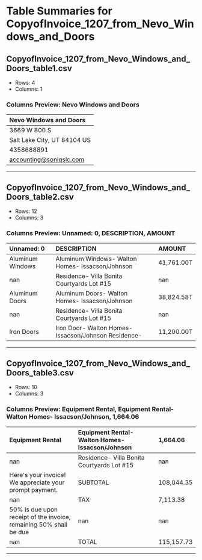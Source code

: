 # Table Summaries for CopyofInvoice_1207_from_Nevo_Windows_and_Doors

## CopyofInvoice_1207_from_Nevo_Windows_and_Doors_table1.csv
- Rows: 4
- Columns: 1
### Columns Preview: Nevo Windows and Doors

| Nevo Windows and Doors       |
|:-----------------------------|
| 3669 W 800 S                 |
| Salt Lake City, UT  84104 US |
| 4358688891                   |
| accounting@soniqslc.com      |

---
## CopyofInvoice_1207_from_Nevo_Windows_and_Doors_table2.csv
- Rows: 12
- Columns: 3
### Columns Preview: Unnamed: 0, DESCRIPTION, AMOUNT

| Unnamed: 0       | DESCRIPTION                                          | AMOUNT     |
|:-----------------|:-----------------------------------------------------|:-----------|
| Aluminum Windows | Aluminum Windows- Walton Homes- Issacson/Johnson     | 41,761.00T |
| nan              | Residence- Villa Bonita Courtyards Lot #15           | nan        |
| Aluminum Doors   | Aluminum Doors- Walton Homes- Issacson/Johnson       | 38,824.58T |
| nan              | Residence- Villa Bonita Courtyards Lot #15           | nan        |
| Iron Doors       | Iron Door- Walton Homes- Issacson/Johnson Residence- | 11,200.00T |

---
## CopyofInvoice_1207_from_Nevo_Windows_and_Doors_table3.csv
- Rows: 10
- Columns: 3
### Columns Preview: Equipment Rental, Equipment Rental- Walton Homes- Issacson/Johnson, 1,664.06

| Equipment Rental                                                   | Equipment Rental- Walton Homes- Issacson/Johnson   | 1,664.06   |
|:-------------------------------------------------------------------|:---------------------------------------------------|:-----------|
| nan                                                                | Residence- Villa Bonita Courtyards Lot #15         | nan        |
| Here's your invoice! We appreciate your prompt payment.            | SUBTOTAL                                           | 108,044.35 |
| nan                                                                | TAX                                                | 7,113.38   |
| 50% is due upon receipt of the invoice, remaining 50% shall be due | nan                                                | nan        |
| nan                                                                | TOTAL                                              | 115,157.73 |

---